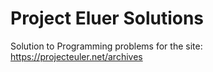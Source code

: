 # Project Eluer Solutions
 Solution to Programming problems for the site: https://projecteuler.net/archives
